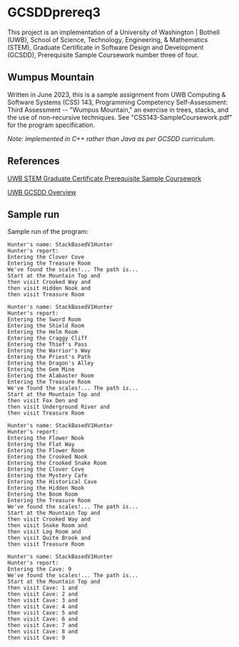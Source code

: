 # GCSDDprereq3

This project is an implementation of a University of Washington | Bothell (UWB), School of Science, Technology, Engineering, & Mathematics (STEM), Graduate Certificate in Software Design and Development (GCSDD), Prerequisite Sample Coursework number three of four.

## Wumpus Mountain
Written in June 2023, this is a sample assignment from UWB Computing & Software Systems (CSS) 143, Programming Competency Self-Assessment: Third Assessment -- "Wumpus Mountain," an exercise in trees, stacks, and the use of non-recursive techniques. See "CSS143-SampleCoursework.pdf" for the program specification.

*Note: implemented in C++ rather than Java as per GCSDD curriculum.*

## References
[UWB STEM Graduate Certificate Prerequisite Sample Coursework](https://www.uwb.edu/stem/graduate/gcsdd/sample-coursework) 

[UWB GCSDD Overview](https://www.uwb.edu/stem/graduate/gcsdd)


## Sample run
Sample run of the program: 
```
Hunter's name: StackBasedV1Hunter
Hunter's report:
Entering the Clover Cove
Entering the Treasure Room
We've found the scales!... The path is...
Start at the Mountain Top and
then visit Crooked Way and
then visit Hidden Nook and
then visit Treasure Room

Hunter's name: StackBasedV1Hunter
Hunter's report:
Entering the Sword Room
Entering the Shield Room
Entering the Helm Room
Entering the Craggy Cliff
Entering the Thief's Pass
Entering the Warrior's Way
Entering the Priest's Path
Entering the Dragon's Alley
Entering the Gem Mine
Entering the Alabaster Room
Entering the Treasure Room
We've found the scales!... The path is...
Start at the Mountain Top and
then visit Fox Den and
then visit Underground River and
then visit Treasure Room

Hunter's name: StackBasedV1Hunter
Hunter's report:
Entering the Flower Nook
Entering the Flat Way
Entering the Flower Room
Entering the Crooked Nook
Entering the Crooked Snake Room
Entering the Clover Cove
Entering the Mystery Cafe
Entering the Historical Cave
Entering the Hidden Nook
Entering the Boom Room
Entering the Treasure Room
We've found the scales!... The path is...
Start at the Mountain Top and
then visit Crooked Way and
then visit Snake Room and
then visit Log Room and
then visit Quite Brook and
then visit Treasure Room

Hunter's name: StackBasedV1Hunter
Hunter's report:
Entering the Cave: 9
We've found the scales!... The path is...
Start at the Mountain Top and
then visit Cave: 1 and
then visit Cave: 2 and
then visit Cave: 3 and
then visit Cave: 4 and
then visit Cave: 5 and
then visit Cave: 6 and
then visit Cave: 7 and
then visit Cave: 8 and
then visit Cave: 9
```

